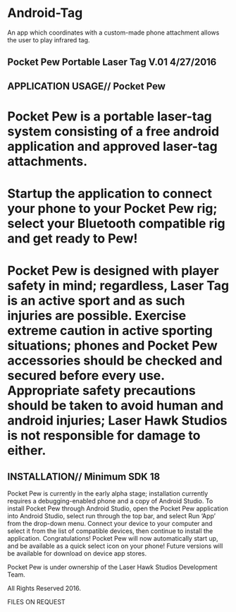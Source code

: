 # Android-Tag
An app which coordinates with a custom-made phone attachment allows the user to play infrared tag.
                                      
Pocket Pew Portable Laser Tag V.01 4/27/2016
----------------------------------------------------------

APPLICATION USAGE// Pocket Pew
----------------------------------------------------------
# Pocket Pew is a portable laser-tag system consisting of a free android application and approved laser-tag attachments.

# Startup the application to connect your phone to your Pocket Pew rig; select your Bluetooth compatible rig and get ready to Pew!

# Pocket Pew is designed with player safety in mind; regardless, Laser Tag is an active sport and as such injuries are possible. Exercise extreme caution in active sporting situations; phones and Pocket Pew accessories should be checked and secured before every use. Appropriate safety precautions should be taken to avoid human and android injuries; Laser Hawk Studios is not responsible for damage to either.

INSTALLATION// Minimum SDK 18
----------------------------------------------------------
Pocket Pew is currently in the early alpha stage; installation currently requires a debugging-enabled phone and a copy of Android Studio. To install Pocket Pew through Android Studio, open the Pocket Pew application into Android Studio, select run through the top bar, and select Run ‘App’ from the drop-down menu. Connect your device to your computer and select it from the list of compatible devices, then continue to install the application. Congratulations! Pocket Pew will now automatically start up, and be available as a quick select icon on your phone! Future versions will be available for download on device app stores.



Pocket Pew is under ownership of the Laser Hawk Studios Development Team.

All Rights Reserved 2016.


FILES ON REQUEST

